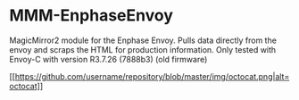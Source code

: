# MMM-EnphaseEnvoy
MagicMirror2 module for the Enphase Envoy. Pulls data directly from the envoy and scraps the HTML for production information. 
Only tested with Envoy-C with version R3.7.26 (7888b3) (old firmware)

[[https://github.com/username/repository/blob/master/img/octocat.png|alt=octocat]]
